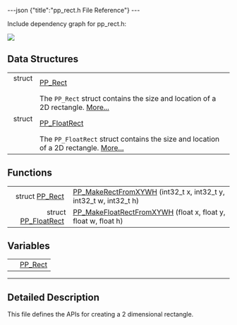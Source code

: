 ---json {"title":"pp\_rect.h File Reference"} ---

Include dependency graph for pp\_rect.h:

![](/docs/native-client/pepper_dev/c/pp__rect_8h__incl.png)

Data Structures
---------------

<table><tbody><tr class="odd"><td style="text-align: right;">struct  </td><td><a href="/docs/native-client/pepper_dev/c/struct_p_p___rect/" class="el">PP_Rect</a></td></tr><tr class="even"><td style="text-align: right;"> </td><td>The <code>PP_Rect</code> struct contains the size and location of a 2D rectangle. <a href="/docs/native-client/pepper_dev/c/struct_p_p___rect#details">More...</a><br />
</td></tr><tr class="odd"><td style="text-align: right;">struct  </td><td><a href="/docs/native-client/pepper_dev/c/struct_p_p___float_rect/" class="el">PP_FloatRect</a></td></tr><tr class="even"><td style="text-align: right;"> </td><td>The <code>PP_FloatRect</code> struct contains the size and location of a 2D rectangle. <a href="/docs/native-client/pepper_dev/c/struct_p_p___float_rect#details">More...</a><br />
</td></tr></tbody></table>

Functions
---------

<table><tbody><tr class="odd"><td style="text-align: right;">struct <a href="/docs/native-client/pepper_dev/c/struct_p_p___rect/" class="el">PP_Rect</a> </td><td><a href="/docs/native-client/pepper_dev/c/group___functions#gaf868e2929269ef195241b79a015fcf61" class="el">PP_MakeRectFromXYWH</a> (int32_t x, int32_t y, int32_t w, int32_t h)</td></tr><tr class="even"><td style="text-align: right;">struct <a href="/docs/native-client/pepper_dev/c/struct_p_p___float_rect/" class="el">PP_FloatRect</a> </td><td><a href="/docs/native-client/pepper_dev/c/group___functions#ga0d58c0f7ab657c5cdd92afe7b5da0fce" class="el">PP_MakeFloatRectFromXYWH</a> (float x, float y, float w, float h)</td></tr></tbody></table>

Variables
---------

<table><tbody><tr class="odd"><td style="text-align: right;"> </td><td><a href="/docs/native-client/pepper_dev/c/group___structs#gaa91d0179e9f1f1bd3b6f3415f75c9ff1" class="el">PP_Rect</a></td></tr></tbody></table>

------------------------------------------------------------------------

<span id="details" class="anchor" style="margin: 0;"></span>

Detailed Description
--------------------

This file defines the APIs for creating a 2 dimensional rectangle.
